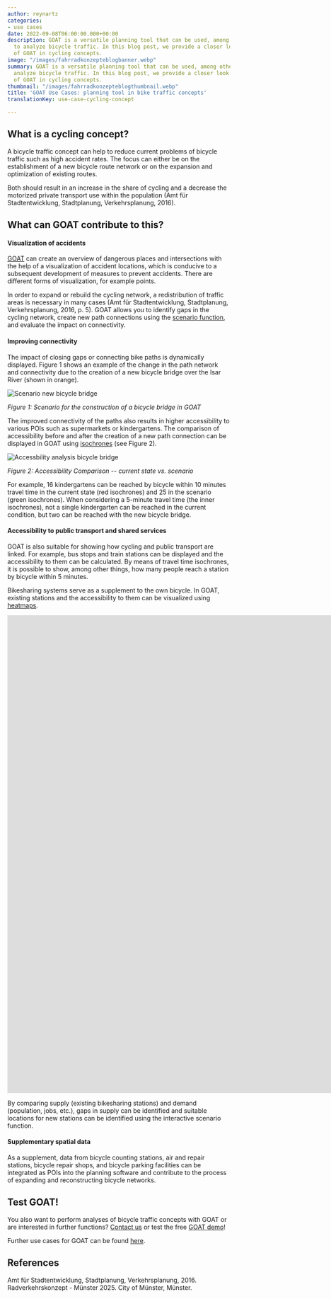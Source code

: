 ```yaml
---
author: reynartz
categories:
- use cases
date: 2022-09-08T06:00:00.000+00:00
description: GOAT is a versatile planning tool that can be used, among other things,
  to analyze bicycle traffic. In this blog post, we provide a closer look at the use
  of GOAT in cycling concepts.
image: "/images/fahrradkonzepteblogbanner.webp"
summary: GOAT is a versatile planning tool that can be used, among other things, to
  analyze bicycle traffic. In this blog post, we provide a closer look at the use
  of GOAT in cycling concepts.
thumbnail: "/images/fahrradkonzepteblogthumbnail.webp"
title: 'GOAT Use Cases: planning tool in bike traffic concepts'
translationKey: use-case-cycling-concept

---
```

## What is a cycling concept?

A bicycle traffic concept can help to reduce current problems of bicycle traffic such as high accident rates. The focus can either be on the establishment of a new bicycle route network or on the expansion and optimization of existing routes.

Both should result in an increase in the share of cycling and a decrease the motorized private transport use within the population (Amt für Stadtentwicklung, Stadtplanung, Verkehrsplanung, 2016).

## What can GOAT contribute to this?

#### Visualization of accidents

[GOAT](/goat/ "What is GOAT?") can create an overview of dangerous places and intersections with the help of a visualization of accident locations, which is conducive to a subsequent development of measures to prevent accidents. There are different forms of visualization, for example points.

In order to expand or rebuild the cycling network, a redistribution of traffic areas is necessary in many cases (Amt für Stadtentwicklung, Stadtplanung, Verkehrsplanung, 2016, p. 5). GOAT allows you to identify gaps in the cycling network, create new path connections using the [scenario function](/en/tutorials/scenario-ways/ "Way scenario"), and evaluate the impact on connectivity.

#### Improving connectivity

The impact of closing gaps or connecting bike paths is dynamically displayed. Figure 1 shows an example of the change in the path network and connectivity due to the creation of a new bicycle bridge over the Isar River (shown in orange).

![Scenario new bicycle bridge](/images/szenariofahrradbrucke.webp "Scenario new bicycle bridge")

_Figure 1: Scenario for the construction of a bicycle bridge in GOAT_

The improved connectivity of the paths also results in higher accessibility to various POIs such as supermarkets or kindergartens. The comparison of accessibility before and after the creation of a new path connection can be displayed in GOAT using [isochrones](/en/docs/alphashape/ "Isochrones") (see Figure 2).

![Accessbility analysis bicycle bridge](/images/ist-zustand-1.webp "Accessibility analysis bicycle bridge")

_Figure 2: Accessibility Comparison -- current state vs. scenario_

For example, 16 kindergartens can be reached by bicycle within 10 minutes travel time in the current state (red isochrones) and 25 in the scenario (green isochrones). When considering a 5-minute travel time (the inner isochrones), not a single kindergarten can be reached in the current condition, but two can be reached with the new bicycle bridge.

#### Accessibility to public transport and shared services

GOAT is also suitable for showing how cycling and public transport are linked. For example, bus stops and train stations can be displayed and the accessibility to them can be calculated. By means of travel time isochrones, it is possible to show, among other things, how many people reach a station by bicycle within 5 minutes.

Bikesharing systems serve as a supplement to the own bicycle. In GOAT, existing stations and the accessibility to them can be visualized using [heatmaps](/en/docs/heatmap/ "Local Accessibility Heatmap").

<iframe class="embed-responsive-item" src="https://player.vimeo.com/video/411721219" frameborder="0" webkitallowfullscreen mozallowfullscreen allowfullscreen data-uk-responsive width="1920" height="1080"></iframe>

By comparing supply (existing bikesharing stations) and demand (population, jobs, etc.), gaps in supply can be identified and suitable locations for new stations can be identified using the interactive scenario function.

#### Supplementary spatial data

As a supplement, data from bicycle counting stations, air and repair stations, bicycle repair shops, and bicycle parking facilities can be integrated as POIs into the planning software and contribute to the process of expanding and reconstructing bicycle networks.

## Test GOAT!

You also want to perform analyses of bicycle traffic concepts with GOAT or are interested in further functions? [Contact us](/en/contact "Contact") or test the free [GOAT demo](/en/request-demo/ "Get demo")!

Further use cases for GOAT can be found [here](/en/goat-application/ "Application of GOAT in planning practice").

## References

Amt für Stadtentwicklung, Stadtplanung, Verkehrsplanung, 2016. Radverkehrskonzept - Münster 2025. City of Münster, Münster.